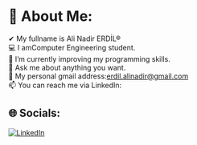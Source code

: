 # 💫 About Me:
 ✔ My fullname is Ali Nadir ERDİL®<br>💻 I amComputer Engineering student.<br>📖 I’m currently improving my programming skills.<br>💬 Ask me about anything you want.<br>📩 My personal gmail address:erdil.alinadir@gmail.com <br>📫 You can reach me via LinkedIn: <br>


## 🌐 Socials:
[![LinkedIn](https://img.shields.io/badge/LinkedIn-%230077B5.svg?logo=linkedin&logoColor=white)](https://linkedin.com/in/https://www.linkedin.com/in/ali-nadir-erdil-4b24a52b3/) 
